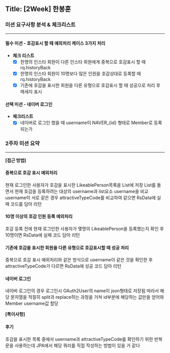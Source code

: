 ## Title: [2Week] 한봉훈

### 미션 요구사항 분석 & 체크리스트

---
#### 필수 미션 - 호감표시 할 때 예외처리 케이스 3가지 처리  


- **체크 리스트**  
  - [x] 한명의 인스타 회원이 다른 인스타 회원에게 중복으로 호감표시 할 때 rq.historyBack
  - [x] 한명의 인스타 회원이 10명보다 많은 인원을 호감상대로 등록할 때 rq.historyBack
  - [x] 기존에 호감을 표시한 회원을 다른 유형으로 호감표시 할 때 성공으로 처리 후 메세지 표시 
#### 선택 미션 - 네이버 로그인
 - **체크리스트**
   - [x] 네이버로 로그인 했을 때 username이 NAVER_{id} 형태로 Member로 등록되는가
   
### 2주차 미션 요약


---

**[접근 방법]**
#### 중복으로 호감 표시 예외처리  
현재 로그인한 사용자가 호감을 표시한 LikeablePerson목록을 List에 저장
List를 돌면서 현재 호감을 등록하려는 대상의 username과 list요소 username을 비교
username이 서로 같은 경우 attractiveTypeCode를 비교하여 같으면 RsData에 실패 코드를 담아 리턴

#### 10명 이상의 호감 인원 등록 예외처리 
호감 등록 전에 현재 로그인한 사용자가 몇명의 LikeablePerson을 등록했는지 확인 후 10명이면 RsData에 실패 코드 담아 리턴 

#### 기존에 호감을 표시한 회원을 다른 유형으로 호감표시할 때 성공 처리 
중복으로 호감 표시 예외처리와 같은 방식으로 username이 같은 것을 확인한 후 attractiveTypeCode가 다르면 RsData에 성공 코드 담아 리턴 

#### 네이버 로그인 
네이버 로그인의 경우 로그인시 OAuth2User의 name이 json형태로 저장됨 
따라서 해당 문자열을 적절히 split과 replace하는 과정을 거쳐 id부분에 해당하는 값만을 얻어와 Member username값 할당 

**[특이사항]**
#### 후기
호감을 표시한 목록 중에서 username과 attractiveTypeCode를 확인하기 위한 반복문을 사용하는데 JPA에서 해당 쿼리를 직접 작성하는 방법이 있을 거 같다 

